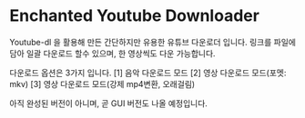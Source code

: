 # Enchanted Youtube Downloader
Youtube-dl 을 활용해 만든 간단하지만 유용한 유튜브 다운로더 입니다.
링크를 파일에 담아 일괄 다운로드 할수 있으며, 한 영상씩도 다운 가능합니다.

다운로드 옵션은 3가지 입니다.
[1] 음악 다운로드 모드
[2] 영상 다운로드 모드(포멧: mkv)
[3] 영상 다운로드 모드(강제 mp4변환, 오래걸림)

아직 완성된 버전이 아니며, 곧 GUI 버전도 나올 예정입니다.
